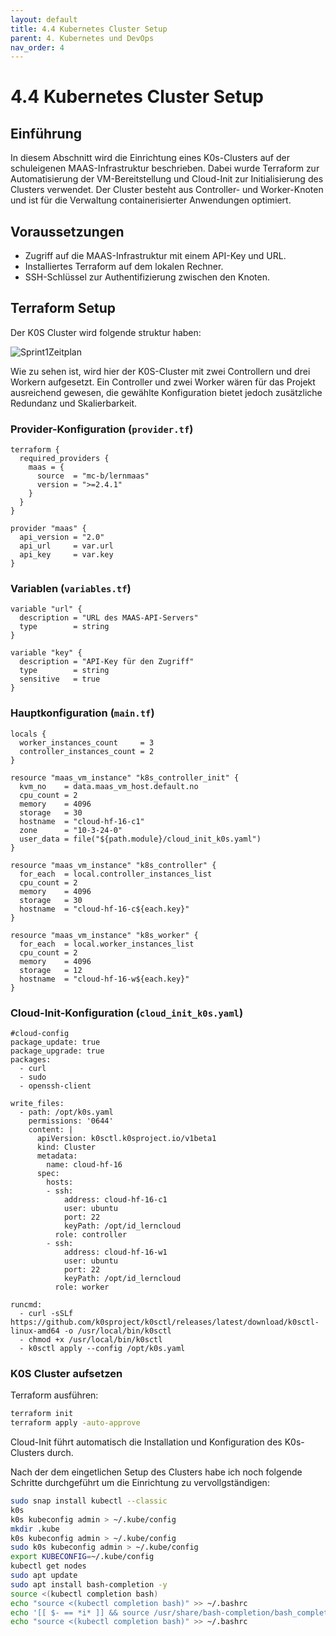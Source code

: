 ```yaml
---
layout: default
title: 4.4 Kubernetes Cluster Setup
parent: 4. Kubernetes und DevOps
nav_order: 4
---
```


# 4.4 Kubernetes Cluster Setup

## Einführung

In diesem Abschnitt wird die Einrichtung eines K0s-Clusters auf der schuleigenen MAAS-Infrastruktur beschrieben. Dabei wurde Terraform zur Automatisierung der VM-Bereitstellung und Cloud-Init zur Initialisierung des Clusters verwendet. Der Cluster besteht aus Controller- und Worker-Knoten und ist für die Verwaltung containerisierter Anwendungen optimiert.

## Voraussetzungen

- Zugriff auf die MAAS-Infrastruktur mit einem API-Key und URL.
- Installiertes Terraform auf dem lokalen Rechner.
- SSH-Schlüssel zur Authentifizierung zwischen den Knoten.

## Terraform Setup

Der K0S Cluster wird folgende struktur haben:

![Sprint1Zeitplan](../../../resources/images/K0SCluster.PNG)

Wie zu sehen ist, wird hier der K0S-Cluster mit zwei Controllern und drei Workern aufgesetzt. Ein Controller und zwei Worker wären für das Projekt ausreichend gewesen, die gewählte Konfiguration bietet jedoch zusätzliche Redundanz und Skalierbarkeit.

### Provider-Konfiguration (`provider.tf`)

```hcl
terraform {
  required_providers {
    maas = {
      source  = "mc-b/lernmaas"
      version = ">=2.4.1"
    }
  }
}

provider "maas" {
  api_version = "2.0"
  api_url     = var.url
  api_key     = var.key
}
```

### Variablen (`variables.tf`)

```hcl
variable "url" {
  description = "URL des MAAS-API-Servers"
  type        = string
}

variable "key" {
  description = "API-Key für den Zugriff"
  type        = string
  sensitive   = true
}
```

### Hauptkonfiguration (`main.tf`)
```hcl
locals {
  worker_instances_count     = 3
  controller_instances_count = 2
}

resource "maas_vm_instance" "k8s_controller_init" {
  kvm_no    = data.maas_vm_host.default.no
  cpu_count = 2
  memory    = 4096
  storage   = 30
  hostname  = "cloud-hf-16-c1"
  zone      = "10-3-24-0"
  user_data = file("${path.module}/cloud_init_k0s.yaml")
}

resource "maas_vm_instance" "k8s_controller" {
  for_each  = local.controller_instances_list
  cpu_count = 2
  memory    = 4096
  storage   = 30
  hostname  = "cloud-hf-16-c${each.key}"
}

resource "maas_vm_instance" "k8s_worker" {
  for_each  = local.worker_instances_list
  cpu_count = 2
  memory    = 4096
  storage   = 12
  hostname  = "cloud-hf-16-w${each.key}"
}
```

### Cloud-Init-Konfiguration (`cloud_init_k0s.yaml`)
```hcl
#cloud-config
package_update: true
package_upgrade: true
packages:
  - curl
  - sudo
  - openssh-client

write_files:
  - path: /opt/k0s.yaml
    permissions: '0644'
    content: |
      apiVersion: k0sctl.k0sproject.io/v1beta1
      kind: Cluster
      metadata:
        name: cloud-hf-16
      spec:
        hosts:
        - ssh:
            address: cloud-hf-16-c1
            user: ubuntu
            port: 22
            keyPath: /opt/id_lerncloud
          role: controller
        - ssh:
            address: cloud-hf-16-w1
            user: ubuntu
            port: 22
            keyPath: /opt/id_lerncloud
          role: worker

runcmd:
  - curl -sSLf https://github.com/k0sproject/k0sctl/releases/latest/download/k0sctl-linux-amd64 -o /usr/local/bin/k0sctl
  - chmod +x /usr/local/bin/k0sctl
  - k0sctl apply --config /opt/k0s.yaml
```


### K0S Cluster aufsetzen
Terraform ausführen:

```bash
terraform init
terraform apply -auto-approve
```

Cloud-Init führt automatisch die Installation und Konfiguration des K0s-Clusters durch.

Nach der dem eingetlichen Setup des Clusters habe ich noch folgende Schritte durchgeführt um die Einrichtung zu vervollgständigen:

```bash
sudo snap install kubectl --classic
k0s
k0s kubeconfig admin > ~/.kube/config
mkdir .kube
k0s kubeconfig admin > ~/.kube/config
sudo k0s kubeconfig admin > ~/.kube/config
export KUBECONFIG=~/.kube/config
kubectl get nodes
sudo apt update
sudo apt install bash-completion -y
source <(kubectl completion bash)
echo "source <(kubectl completion bash)" >> ~/.bashrc
echo '[[ $- == *i* ]] && source /usr/share/bash-completion/bash_completion' >> ~/.bashrc
echo "source <(kubectl completion bash)" >> ~/.bashrc
```